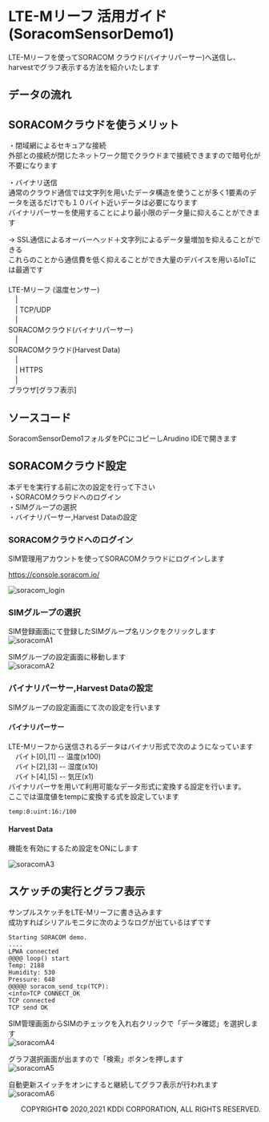 # LTE-Mリーフ 活用ガイド(SoracomSensorDemo1)

LTE-Mリーフを使ってSORACOM クラウド(バイナリパーサー)へ送信し、harvestでグラフ表示する方法を紹介いたします  

## データの流れ

## SORACOMクラウドを使うメリット
・閉域網によるセキュアな接続  
外部との接続が閉じたネットワーク間でクラウドまで接続できますので暗号化が不要になります  

・バイナリ送信  
通常のクラウド通信では文字列を用いたデータ構造を使うことが多く1要素のデータを送るだけでも１０バイト近いデータは必要になります  
バイナリパーサーを使用することにより最小限のデータ量に抑えることができます  

→ SSL通信によるオーバーヘッド＋文字列によるデータ量増加を抑えることができる  
これらのことから通信費を低く抑えることができ大量のデバイスを用いるIoTには最適です  
　  
LTE-Mリーフ (温度センサー)  
　|  
　| TCP/UDP  
　|  
SORACOMクラウド(バイナリパーサー)  
　|  
SORACOMクラウド(Harvest Data)  
　|  
　| HTTPS  
　|  
ブラウザ[グラフ表示]  




## ソースコード  
SoracomSensorDemo1フォルダをPCにコピーしArudino IDEで開きます

## SORACOMクラウド設定
本デモを実行する前に次の設定を行って下さい  
・SORACOMクラウドへのログイン  
・SIMグループの選択  
・バイナリパーサー,Harvest Dataの設定  

### SORACOMクラウドへのログイン  
SIM管理用アカウントを使ってSORACOMクラウドにログインします  

https://console.soracom.io/

![soracom_login](soracom_login.png "soracom_login")


### SIMグループの選択
SIM登録画面にて登録したSIMグループ名リンクをクリックします  
![soracomA1](soracomA1.png "soracomA1")

SIMグループの設定画面に移動します  
![soracomA2](soracomA2.png "soracomA2")

### バイナリパーサー,Harvest Dataの設定
SIMグループの設定画面にて次の設定を行います  

#### バイナリパーサー  
LTE-Mリーフから送信されるデータはバイナリ形式で次のようになっています  
　バイト[0],[1] -- 温度(x100)  
　バイト[2],[3] -- 湿度(x10)  
　バイト[4],[5] -- 気圧(x1)  
バイナリパーサを用いて利用可能なデータ形式に変換する設定を行います。  
ここでは温度値をtempに変換する式を設定しています
```
temp:0:uint:16:/100
```
#### Harvest Data
機能を有効にするため設定をONにします  

![soracomA3](soracomA3.png "soracomA1")

## スケッチの実行とグラフ表示
サンプルスケッチをLTE-Mリーフに書き込みます  
成功すればシリアルモニタに次のようなログが出ているはずです  
```
Starting SORACOM demo.
....
LPWA connected
@@@@ loop() start
Temp: 2188
Humidity: 530
Pressure: 648
@@@@@ soracom_send_tcp(TCP):
<info>TCP CONNECT_OK
TCP connected
TCP send OK

```

SIM管理画面からSIMのチェックを入れ右クリックで「データ確認」を選択します  
![soracomA4](soracomA4.png "soracomA4")

グラフ選択画面が出ますので「検索」ボタンを押します  
![soracomA5](soracomA5.png "soracomA5")


自動更新スイッチをオンにすると継続してグラフ表示が行われます    
![soracomA6](soracomA6.png "soracomA6")


<div style="text-align: right;">
COPYRIGHT© 2020,2021 KDDI CORPORATION, ALL RIGHTS RESERVED.
</div>
